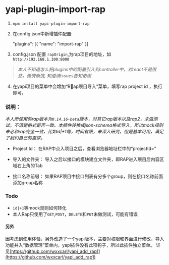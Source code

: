 
# yapi-plugin-import-rap

1. `npm install yapi-plugin-import-rap`

2. 在config.json中新增插件配置:

    "plugins": [{
      "name": "import-rap"
    }]

3. config.json 配置 `rapOrigin`,为rap项目的地址，如`http://192.168.1.100:8000`

> *本人不知道怎么把plugins中的配置引入到controller中，对react不是很熟，惭愧惭愧, 知道请Issues告知谢谢*

4.  在yapi项目的菜单中会增加“Rap项目导入”菜单，填写rap project id ，执行即可。


### 说明：

*本人所使用的rap版本为`0.14.16-beta`版本，对其它rap版本以及rap2，未做测试，不清楚格式是否一致。本插件转换成json-schema格式导入，所以mock规则未必和rap完全一致，比如id|+1等，时间有限，未深入研究，但是基本可用，满足了我们自己的需求。*

* Project Id：
在RAP中点入项目之后，查看浏览器地址栏中的“projectId=”


* 导入的文件夹：
导入之后以接口的模块建立文件夹，即RAP进入项目后内容区域右上角的Tab


* 接口名称前缀：
如果RAP项目中接口列表有分多个group，则在接口名称前面添加group名称

### Todo
- `id|+1`等mock规则如何转化
- 本人Rap只使用了`GET`,`POST`，`DELETE`和`PUT`未做测试，可能有错误

#### 另外

因考虑到使用体验，另外改造了一个yapi版本，主要对权限和界面进行修改，导入功能并入“数据管理”菜单内，yapi插件没有此项钩子，所以此插件独立菜单。
详见[https://github.com/wxxcarl/yapi_add_rap1](https://github.com/wxxcarl/yapi_add_rap1)



